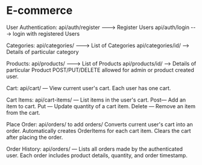 # E-commerce


User Authentication: api/auth/register ---> Register Users
                     api/auth/login ---> login with registered Users

Categories: api/categories/  ---> List of Categories
            api/categories/id/ --> Details of particular category

Products: api/products/  ---> List of Products
            api/products/id/ --> Details of particular Product
            POST/PUT/DELETE allowed for admin or product created user.

Cart:    api/cart/ — View current user's cart.
         Each user has one cart.

Cart Items: api/cart-items/ — List items in the user's cart.
            Post— Add an item to cart.
            Put — Update quantity of a cart item.
            Delete  — Remove an item from the cart.


Place Order: api/orders/ to add orders/
             Converts current user's cart into an order.
             Automatically creates OrderItems for each cart item.
             Clears the cart after placing the order.

Order History: api/orders/ — Lists all orders made by the authenticated user.
              Each order includes product details, quantity, and order timestamp.






